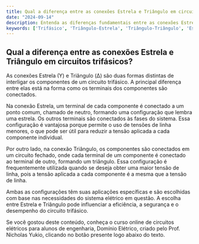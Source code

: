 ```yaml
---
title: Qual a diferença entre as conexões Estrela e Triângulo em circuitos trifásicos?
date: "2024-09-14"
description: Entenda as diferenças fundamentais entre as conexões Estrela e Triângulo em circuitos trifásicos.
keywords: ['Trifásico', 'Triângulo-Estrela', 'Triângulo-Triângulo', 'Estrela-Triângulo', 'Monofásico']
---
```


## Qual a diferença entre as conexões Estrela e Triângulo em circuitos trifásicos?

As conexões Estrela (Y) e Triângulo (Δ) são duas formas distintas de interligar os componentes de um circuito trifásico. A principal diferença entre elas está na forma como os terminais dos componentes são conectados.

Na conexão Estrela, um terminal de cada componente é conectado a um ponto comum, chamado de neutro, formando uma configuração que lembra uma estrela. Os outros terminais são conectados às fases do sistema. Essa configuração é vantajosa porque permite o uso de tensões de linha menores, o que pode ser útil para reduzir a tensão aplicada a cada componente individual.

Por outro lado, na conexão Triângulo, os componentes são conectados em um circuito fechado, onde cada terminal de um componente é conectado ao terminal de outro, formando um triângulo. Essa configuração é frequentemente utilizada quando se deseja obter uma maior tensão de linha, pois a tensão aplicada a cada componente é a mesma que a tensão de linha.

Ambas as configurações têm suas aplicações específicas e são escolhidas com base nas necessidades do sistema elétrico em questão. A escolha entre Estrela e Triângulo pode influenciar a eficiência, a segurança e o desempenho do circuito trifásico.

Se você gostou deste conteúdo, conheça o curso online de circuitos elétricos para alunos de engenharia, Domínio Elétrico, criado pelo Prof. Nicholas Yukio, clicando no botão presente logo abaixo do texto.